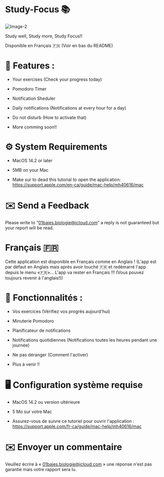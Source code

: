 # Study-Focus 📚

![Image-2](https://github.com/Astuces-iOS/Study-Focus/assets/133143751/a3192df0-6a99-44a4-8884-a1e74a67e831)

Study well, Study more, Study Focus!!

Disponible en Français 🇫🇷 (Voir en bas du README)

# 📒 Features : 

- Your exercises (Check your progress today)

- Pomodoro Timer

- Notification Sheduler

- Daily notifications (Notifications at every hour for a day)

- Do not disturb (How to activate that)

- More comming soon!!

# ⚙️ System Requirements

- MacOS 14.2 or later

- 5MB on your Mac

- Make sur to dead this tutorial to open the application: https://support.apple.com/en-ca/guide/mac-help/mh40616/mac

#  ✉️ Send a Feedback

Please write to “01baies.biologie@icloud.com” a reply is not guaranteed but your report will be read.

# Français 🇫🇷

Cette application est disponible en Français comme en Anglais ! (L'app est par défaut en Anglais mais après avoir touché 🇫🇷 et redémarré l'app depuis le menu «🇫🇷»... L'app va rester en Français !!! (Vous pouvez toujours revenir à l'anglais!))

# 📘 Fonctionnalités :

- Vos exercices (Vérifiez vos progrès aujourd'hui)

- Minuterie Pomodoro

- Planificateur de notifications

- Notifications quotidiennes (Notifications toutes les heures pendant une journée)

- Ne pas déranger (Comment l'activer)

- Plus à venir !!

# 🖥️ Configuration système requise

- MacOS 14.2 ou version ultérieure

- 5 Mo sur votre Mac

- Assurez-vous de suivre ce tutoriel pour ouvrir l'application : https://support.apple.com/fr-ca/guide/mac-help/mh40616/mac

# ✉️ Envoyer un commentaire

Veuillez écrire à « 01baies.biologie@icloud.com » une réponse n'est pas garantie mais votre rapport sera lu.
